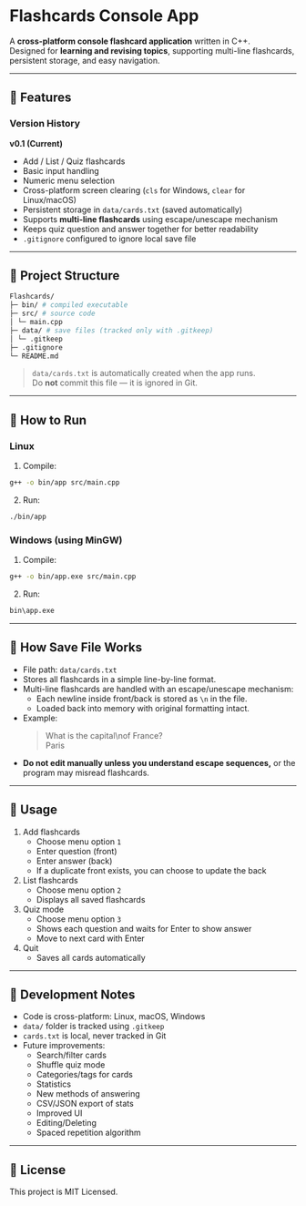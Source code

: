 # Flashcards Console App

A **cross-platform console flashcard application** written in C++.  
Designed for **learning and revising topics**, supporting multi-line flashcards, persistent storage, and easy navigation.

---

## 🔹 Features

### Version History

**v0.1 (Current)**
- Add / List / Quiz flashcards
- Basic input handling
- Numeric menu selection
- Cross-platform screen clearing (`cls` for Windows, `clear` for Linux/macOS)
- Persistent storage in `data/cards.txt` (saved automatically)
- Supports **multi-line flashcards** using escape/unescape mechanism
- Keeps quiz question and answer together for better readability
- `.gitignore` configured to ignore local save file

---

## 🔹 Project Structure

```bash
Flashcards/
├─ bin/ # compiled executable
├─ src/ # source code
│ └─ main.cpp
├─ data/ # save files (tracked only with .gitkeep)
│ └─ .gitkeep
├─ .gitignore
└─ README.md
```

> `data/cards.txt` is automatically created when the app runs.  
> Do **not** commit this file — it is ignored in Git.

---

## 🔹 How to Run

### Linux

1. Compile:
```bash
g++ -o bin/app src/main.cpp
```
2. Run:
```bash
./bin/app
```

### Windows (using MinGW)

1. Compile:
```bash
g++ -o bin/app.exe src/main.cpp
```
2. Run:
```bash
bin\app.exe
```

---

## 🔹 How Save File Works
- File path: `data/cards.txt`
- Stores all flashcards in a simple line-by-line format.
- Multi-line flashcards are handled with an escape/unescape mechanism:
    - Each newline inside front/back is stored as `\n` in the file.
    - Loaded back into memory with original formatting intact.
- Example:
    > What is the capital\nof France?<br>
    > Paris
- **Do not edit manually unless you understand escape sequences,** or the program may misread flashcards.

---

## 🔹 Usage
1. Add flashcards
    - Choose menu option `1`
    - Enter question (front)
    - Enter answer (back)
    - If a duplicate front exists, you can choose to update the back
2. List flashcards
    - Choose menu option `2`
    - Displays all saved flashcards
3. Quiz mode
    - Choose menu option `3`
    - Shows each question and waits for Enter to show answer
    - Move to next card with Enter
4. Quit
    - Saves all cards automatically

---

## 🔹 Development Notes
- Code is cross-platform: Linux, macOS, Windows
- `data/` folder is tracked using `.gitkeep`
- `cards.txt` is local, never tracked in Git
- Future improvements:
    - Search/filter cards
    - Shuffle quiz mode
    - Categories/tags for cards
    - Statistics
    - New methods of answering
    - CSV/JSON export of stats
    - Improved UI
    - Editing/Deleting
    - Spaced repetition algorithm

---

## 🔹 License
This project is MIT Licensed.